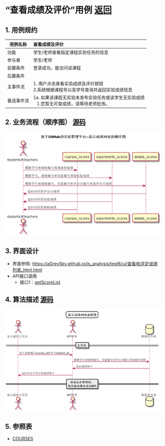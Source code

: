 # “查看成绩及评价”用例 [返回](../../README.md)

## 1. 用例规约

|用例名称|查看成绩及评价|
|-------|:-------------|
|功能|学生/老师查看指定课程实验任务的信息|
|参与者|学生/老师|
|前置条件| 登录成功，能访问该课程|
|后置条件||
|主事件流| 1. 用户点击查看实验成绩及评价按钮<br/>2.系统根据课程号以及学号查询并返回实验成绩信息<br/>|
|备选事件流|1a. 如果该课程无实验未发布实验任务或该学生无实验成绩 <br/>&nbsp;&nbsp; 1.您暂无可查成绩，请等待老师批改。|

## 2. 业务流程（顺序图） [源码](../顺序图/显示成绩列表.wsd)
![显示成绩列表](../images/顺序图/显示成绩列表.png) 


## 3. 界面设计
- 界面参照: https://aGreySky.github.io/is_analysis/test6/ui/查看和评定成绩列表_html.html
- API接口调用
    - 接口1：[getScoreList](../接口/getScores.md)

## 4. 算法描述 [源码](../流程图/显示成绩列表流程图.wsd)
![显示成绩列表流程图](../images/流程图/显示成绩列表流程图.png)
    
## 5. 参照表

- [COURSES](../数据库设计/数据库设计.md/#COURSES)